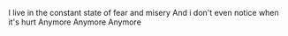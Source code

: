 I live in the constant state of fear and misery
And i don't even notice when it's hurt
Anymore
Anymore
Anymore
